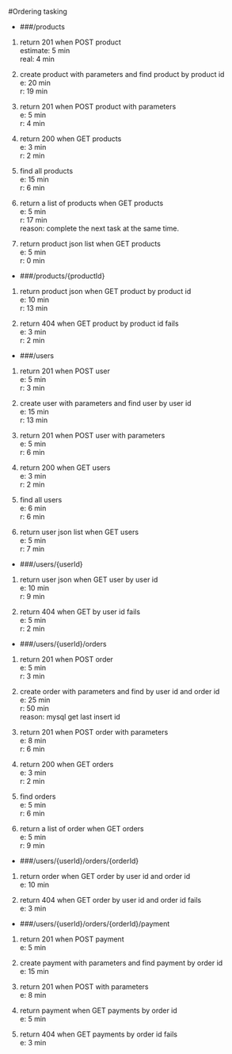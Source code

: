 #Ordering tasking

* ###/products

1. return 201 when POST product  
 estimate: 5 min  
 real: 4 min

2. create product with parameters and find product by product id  
 e: 20 min  
 r: 19 min
  
3. return 201 when POST product with parameters  
 e: 5 min  
 r: 4 min
  

4. return 200 when GET products  
 e: 3 min  
 r: 2 min
  

5. find all products  
 e: 15 min  
 r: 6 min
  
  
6. return a list of products when GET products  
 e: 5 min  
 r: 17 min  
 reason: complete the next task at the same time.
    
    
7. return product json list when GET products  
 e: 5 min  
 r: 0 min

* ###/products/{productId}

1. return product json when GET product by product id  
 e: 10 min  
 r: 13 min  
  
2. return 404 when GET product by product id fails  
 e: 3 min  
 r: 2 min
  
 

* ###/users

1. return 201 when POST user  
 e: 5 min  
 r: 3 min
 
2. create user with parameters and find user by user id  
 e: 15 min  
 r: 13 min
  
3. return 201 when POST user with parameters  
 e: 5 min  
 r: 6 min
 
4. return 200 when GET users  
 e: 3 min  
 r: 2 min
  
 
5. find all users  
 e: 6 min  
 r: 6 min
  
 
6. return user json list when GET users  
 e: 5 min  
 r: 7 min
  
 

* ###/users/{userId}

1. return user json when GET user by user id  
e: 10 min  
r: 9 min
 
 
2. return 404 when GET by user id fails  
 e: 5 min  
 r: 2 min
  


* ###/users/{userId}/orders

1. return 201 when POST order  
 e: 5 min  
 r: 3 min
  

2. create order with parameters and find by user id and order id  
 e: 25 min  
 r: 50 min  
 reason: mysql get last insert id
    

3. return 201 when POST order with parameters  
 e: 8 min  
 r: 6 min
    
   
4. return 200 when GET orders  
 e: 3 min  
 r: 2 min
  
 
5. find orders  
 e: 5 min  
 r: 6 min
  

6. return a list of order when GET orders  
 e: 5 min  
 r: 9 min
    
 

* ###/users/{userId}/orders/{orderId}

1. return order when GET order by user id and order id  
 e: 10 min  
   

2. return 404 when GET order by user id and order id fails  
 e: 3 min  
  
 
* ###/users/{userId}/orders/{orderId}/payment

1. return 201 when POST payment  
 e: 5 min  
  
 
2. create payment with parameters and find payment by order id  
 e: 15 min  
  

3. return 201 when POST with parameters  
 e: 8 min  
  

4. return payment when GET payments by order id   
 e: 5 min  
  
 
5. return 404 when GET payments by  order id fails  
 e: 3 min  
  
